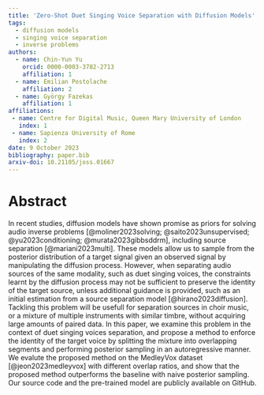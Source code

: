 ```yaml
---
title: 'Zero-Shot Duet Singing Voice Separation with Diffusion Models'
tags:
  - diffusion models
  - singing voice separation
  - inverse problems
authors:
  - name: Chin-Yun Yu
    orcid: 0000-0003-3782-2713
    affiliation: 1
  - name: Emilian Postolache
    affiliation: 2
  - name: György Fazekas
    affiliation: 1
affiliations:
 - name: Centre for Digital Music, Queen Mary University of London
   index: 1
 - name: Sapienza University of Rome
   index: 2
date: 9 October 2023
bibliography: paper.bib
arxiv-doi: 10.21105/joss.01667
---
```


# Abstract

In recent studies, diffusion models have shown promise as priors for solving audio inverse problems [@moliner2023solving; @saito2023unsupervised; @yu2023conditioning; @murata2023gibbsddrm], including source separation [@mariani2023multi]. 
These models allow us to sample from the posterior distribution of a target signal given an observed signal by manipulating the diffusion process.
However, when separating audio sources of the same modality, such as duet singing voices, the constraints learnt by the diffusion process may not be sufficient to preserve the identity of the target source, unless additional guidance is provided, such as an initial estimation from a source separation model [@hirano2023diffusion].
Tackling this problem will be usefull for separation sources in choir music, or a mixture of multiple instruments with similar timbre, without acquiring large amounts of paired data.
In this paper, we examine this problem in the context of duet singing voices separation, and propose a method to enforce the identity of the target voice by splitting the mixture into overlapping segments and performing posterior sampling in an autoregressive manner.
We evalute the proposed method on the MedleyVox dataset [@jeon2023medleyvox] with different overlap ratios, and show that the proposed method outperforms the baseline with naive posterior sampling.
Our source code and the pre-trained model are publicly available on GitHub.
